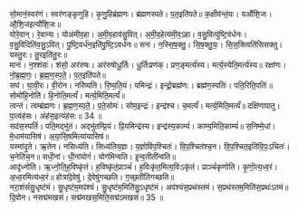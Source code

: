 

  
सो॒मानं॒स्वर॑णं। स्वर॑णङ्कृणुहि। कृ॒णु॒हिब्र॑ह्मणः। ब्र॑ह्मणस्पते। प॒त॒इति॑पते॥ क॒क्षीव॑न्तं॒यः। यऔ॑शि॒जः। औ॒शि॒जइत्यौ॑शि॒जः॥  
योरे॒वान्। रे॒वान्यः। योअ॑मीव॒हा। अ॒मी॒व॒हाव॑सु॒वित्। अ॒मी॒व॒हेत्य॑मी॒व॒ऽहा। व॒सु॒वित्पु॑ष्टि॒व॑र्धनः। व॒सु॒विदिति॑व॒सु॒ऽवित्। पु॒ष्टि॒वर्ध॑न॒इति॑पु॒ष्टि॒ऽवर्ध॑नः॥ सनः॑। न॒स्सि॒ष॒क्तु॒। सि॒ष॒क्तु॒यः॒। सि॒स॒क्त्विति॑सिसक्तु। यस्तु॒रः। तु॒रइति॑तु॒रः॥  
मानः॑। न॒श्शंसः॑। शंसो॒ अर॑रुषः। अर॑रुषोधू॒र्तिः। धू॒र्तिःप्रण॑क्। प्रण॒ङ्मर्त्य॑स्य। मर्त्य॒स्येति॒मर्त्य॑स्य॥ रक्षा॑णः। नो॒ब्र॒ह्म॒णः॒। ब्र॒ह्म॒ण॒स्प॒ते॒। प॒त॒इति॑पते॥  
सघ॑। घा॒वी॒रः। वी॒रोन। नरि॑ष्यति। रि॒ष्य॒ति॒यं। यमिन्द्रः॑। इन्द्रो॒ब्रह्म॑ण:। ब्रह्म॑ण॒स्पतिः॑। पति॒रिति॒पतिः॑॥ सोमो॑हि॒नोति॑। हि॒नोति॒मर्त्यं॑। मर्त्य॒मिति॒मर्त्यं॑॥  
त्वन्तं। त्वम्ब्र॑ह्मणः। ब्र॒ह्म॒ण॒स्प॒ते॒। प॒ते॒सोमः॑। सोम॒इन्द्रः॑। इन्द्र॑श्च। च॒मर्त्यं॑। मर्त्य॒मिति॒मर्त्यं॑॥ दक्षि॑णापातु। पा॒त्वंह॑सः। अंह॑स॒इत्यंह॑स:॥ 34 ॥  
सद॑स॒स्पतिं॑। पति॒मद्भु॑तं। अद्भु॑तम्प्रि॒यं। प्रि॒यमिन्द्र॑स्य। इन्द्र॑स्य॒काम्यं॑। काम्य॒मिति॒काम्यं॑॥ स॒निम्मे॒धां। मे॒धाम॑यासिषं। अ॒या॒सि॒षमित्या॑यासिषं॥  
यस्मा॑दृ॒ते। ऋ॒तेन। नसिध्य॑ति। सिध्य॑तिय॒ज्ञः। य॒ज्ञोवि॑प॒श्चितः॑। वि॒प॒श्चित॑श्च॒न। वि॒प॒श्चित॒इति॑वि॒पः॒ऽचितः॑। च॒नेति॑च॒न॥ सधी॒नां। धी॒नांयोगं॑। योग॑मिन्वति। इ॒न्व॒तीती॑न्वति॥  
आदृ॑ध्नोति। ऋ॒ध्नो॒ति॒ह॒विष्कृ॑तं। ह॒विष्कृ॑तं॒प्राञ्चं॑। ह॒विःकृ॑त॒मित्य॒विःऽकृ॑तं। प्राञ्चं॑कृणोति। कृ॒णॊ॒त्य॒ध्व॒रं। अ॒ध्व॒रमित्य॑ध्व॒रं॥ होत्रा॑दे॒वेषु॑। दे॒वेषु॑गच्छति। ग॒च्छ॒तीति॑गच्छति॥  
नरा॒शंसं॑सु॒धृष्ट॑मं। सु॒धृष्ट॑म॒मप॑श्यं। सु॒धृष्ट॑म॒मिति॑सु॒ऽधृष्ट॑मं। अप॑श्यंस॒प्रथ॑स्तमं। स॒प्रथ॑स्तम॒मिति॑स॒प्रथः॑ऽतमं॥ दि॒वोन। नसद्म॑मखसं। सद्म॑मखस॒मिति॒सद्म॑ऽमखसं॥ 35 ॥  
